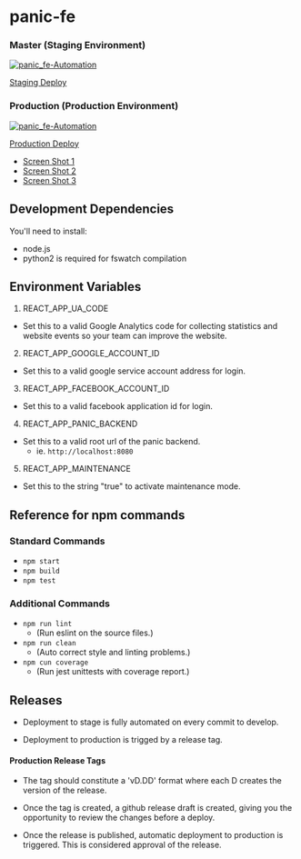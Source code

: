 # panic-fe

### Master (Staging Environment)
[![panic_fe-Automation](https://github.com/grocerypanic/grocerypanic-frontend/workflows/panic_fe-Automation/badge.svg?branch=master)](https://github.com/grocerypanic/grocerypanic-frontend/actions)

[Staging Deploy](https://demo.grocerypanic.com)

### Production (Production Environment)
[![panic_fe-Automation](https://github.com/grocerypanic/grocerypanic-frontend/workflows/panic_fe-Automation/badge.svg?branch=production)](https://github.com/grocerypanic/grocerypanic-frontend/actions)

[Production Deploy](https://grocerypanic.com)

- [Screen Shot 1](./demo/Screen1.png)
- [Screen Shot 2](./demo/Screen2.png)
- [Screen Shot 3](./demo/Screen3.png)

## Development Dependencies

You'll need to install:

- node.js
- python2 is required for fswatch compilation

## Environment Variables

1. REACT_APP_UA_CODE

- Set this to a valid Google Analytics code for collecting statistics and website events so your team can improve the website.

2. REACT_APP_GOOGLE_ACCOUNT_ID

- Set this to a valid google service account address for login.

3. REACT_APP_FACEBOOK_ACCOUNT_ID

- Set this to a valid facebook application id for login.

4. REACT_APP_PANIC_BACKEND

- Set this to a valid root url of the panic backend.
  - ie. `http://localhost:8080`

5. REACT_APP_MAINTENANCE

- Set this to the string "true" to activate maintenance mode.

## Reference for npm commands

### Standard Commands

- `npm start`
- `npm build`
- `npm test`

### Additional Commands

- `npm run lint`
  - (Run eslint on the source files.)
- `npm run clean`
  - (Auto correct style and linting problems.)
- `npm cun coverage`
  - (Run jest unittests with coverage report.)

## Releases

- Deployment to stage is fully automated on every commit to develop. 

- Deployment to production is trigged by a release tag.

#### Production Release Tags

- The tag should constitute a 'vD.DD' format where each D creates the version of the release.

- Once the tag is created, a github release draft is created, giving you the opportunity to review the changes before a deploy. 

- Once the release is published, automatic deployment to production is triggered.  This is considered approval of the release.
